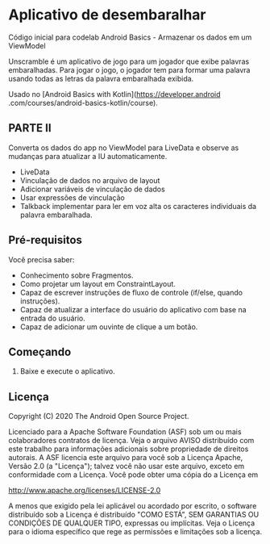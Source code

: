 Aplicativo de desembaralhar
===================================

Código inicial para codelab Android Basics - Armazenar os dados em um ViewModel

Unscramble é um aplicativo de jogo para um jogador que exibe palavras embaralhadas. Para jogar o jogo, o jogador tem
para formar uma palavra usando todas as letras da palavra embaralhada exibida.

Usado no [Android Basics with Kotlin](https://developer.android
.com/courses/android-basics-kotlin/course).

PARTE II
--------------

Converta os dados do app no ViewModel para LiveData e observe as mudanças para atualizar a IU automaticamente.

- LiveData
- Vinculação de dados no arquivo de layout
- Adicionar variáveis de vinculação de dados
- Usar expressões de vinculação
- Talkback  implementar para ler em voz alta os caracteres individuais da palavra embaralhada.


Pré-requisitos
--------------

Você precisa saber:
- Conhecimento sobre Fragmentos.
- Como projetar um layout em ConstraintLayout.
- Capaz de escrever instruções de fluxo de controle (if/else, quando instruções).
- Capaz de atualizar a interface do usuário do aplicativo com base na entrada do usuário.
- Capaz de adicionar um ouvinte de clique a um botão.


Começando
---------------

1. Baixe e execute o aplicativo.

Licença
-------

Copyright (C) 2020 The Android Open Source Project.

Licenciado para a Apache Software Foundation (ASF) sob um ou mais colaboradores
contratos de licença. Veja o arquivo AVISO distribuído com este trabalho para
informações adicionais sobre propriedade de direitos autorais. A ASF licencia este
arquivo para você sob a Licença Apache, Versão 2.0 (a "Licença"); talvez você não
usar este arquivo, exceto em conformidade com a Licença. Você pode obter uma cópia do
a Licença em

  http://www.apache.org/licenses/LICENSE-2.0

A menos que exigido pela lei aplicável ou acordado por escrito, o software
distribuído sob a Licença é distribuído "COMO ESTÁ", SEM
GARANTIAS OU CONDIÇÕES DE QUALQUER TIPO, expressas ou implícitas. Veja o
Licença para o idioma específico que rege as permissões e limitações sob
a licença.
